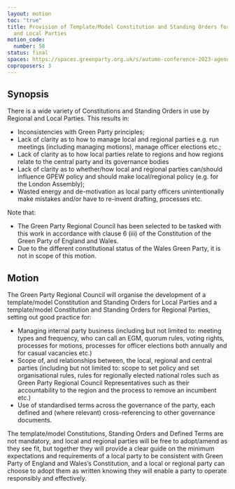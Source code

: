 ```yaml
---
layout: motion
toc: "true"
title: Provision of Template/Model Constitution and Standing Orders for Regional
  and Local Parties
motion_code:
  number: 58
status: final
spaces: https://spaces.greenparty.org.uk/s/autumn-conference-2023-agenda-forum/post/post/view?id=11176
coproposers: 3
---
```

## Synopsis

There is a wide variety of Constitutions and Standing Orders in use by Regional and Local Parties. This results in:

* Inconsistencies with Green Party principles;
* Lack of clarity as to how to manage local and regional parties e.g. run meetings (including managing motions), manage officer elections etc.;
* Lack of clarity as to how local parties relate to regions and how regions relate to the central party and its governance bodies
* Lack of clarity as to whether/how local and regional parties can/should influence GPEW policy and should make local/regional policy (e.g. for the London Assembly);
* Wasted energy and de-motivation as local party officers unintentionally make mistakes and/or have to re-invent drafting, processes etc.

Note that:

* The Green Party Regional Council has been selected to be tasked with this work in accordance with clause 6 (iii) of the Constitution of the Green Party of England and Wales.
* Due to the different constitutional status of the Wales Green Party, it is not in scope of this motion.

## Motion

The Green Party Regional Council will organise the development of a template/model Constitution and Standing Orders for Local Parties and a template/model Constitution and Standing Orders for Regional Parties, setting out good practice for:

* Managing internal party business (including but not limited to: meeting types and frequency, who can call an EGM, quorum rules, voting rights, processes for motions, processes for officer elections both annually and for casual vacancies etc.)
* Scope of, and relationships between, the local, regional and central parties (including but not limited to: scope to set policy and set organisational rules, rules for regionally elected national roles such as Green Party Regional Council Representatives such as their accountability to the region and the process to remove an incumbent etc.)
* Use of standardised terms across the governance of the party, each defined and (where relevant) cross-referencing to other governance documents.

The template/model Constitutions, Standing Orders and Defined Terms are not mandatory, and local and regional parties will be free to adopt/amend as they see fit, but together they will provide a clear guide on the minimum expectations and requirements of a local party to be consistent with Green Party of England and Wales’s Constitution, and a local or regional party can choose to adopt them as written knowing they will enable a party to operate responsibly and effectively.